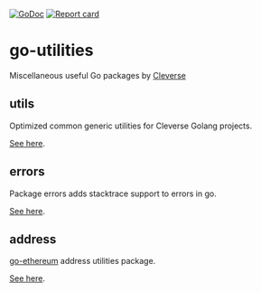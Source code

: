 [![GoDoc](https://godoc.org/github.com/Cleverse/go-utilities?status.svg)](http://godoc.org/github.com/Cleverse/go-utilities)
[![Report card](https://goreportcard.com/badge/github.com/Cleverse/go-utilities)](https://goreportcard.com/report/github.com/Cleverse/go-utilities)

# go-utilities

Miscellaneous useful Go packages by [Cleverse](https://about.cleverse.com)

## utils

Optimized common generic utilities for Cleverse Golang projects.

[See here](utils/README.md).

## errors

Package errors adds stacktrace support to errors in go.

[See here](errors/README.md).

## address

[go-ethereum](https://github.com/ethereum/go-ethereum) address utilities package.

[See here](address/README.md).
